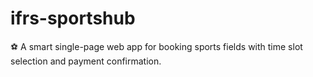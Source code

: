 # ifrs-sportshub
⚽ A smart single-page web app for booking sports fields with time slot selection and payment confirmation.
